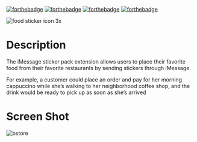[![forthebadge](http://forthebadge.com/images/badges/uses-git.svg)](http://forthebadge.com)
[![forthebadge](http://forthebadge.com/images/badges/ages-12.svg)](http://forthebadge.com)
[![forthebadge](http://forthebadge.com/images/badges/compatibility-betamax.svg)](http://forthebadge.com) 
[![forthebadge](http://forthebadge.com/images/badges/oooo-kill-em.svg)](http://forthebadge.com)

![food sticker icon 3x](https://cloud.githubusercontent.com/assets/19171147/24332382/addbb68e-1213-11e7-92ba-7251640b6f04.png)

# Description
The iMessage sticker pack extension allows users to place their favorite food from their favorite restaurants by sending stickers through iMessage.

For example, a customer could place an order and pay for her morning cappuccino while she’s walking to her neighborhood coffee shop, and the drink would be ready to pick up as soon as she’s arrived

# Screen Shot

![bstore](https://cloud.githubusercontent.com/assets/19171147/24332427/5ca1369e-1214-11e7-8d35-b7bab3b7a515.png)


